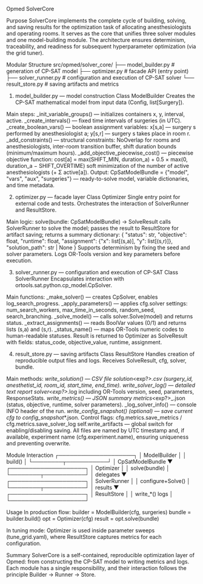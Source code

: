 ﻿Opmed SolverCore

Purpose
SolverCore implements the complete cycle of building, solving, and saving results for the optimization task of allocating anesthesiologists and operating rooms. It serves as the core that unifies three solver modules and one model-building module. The architecture ensures determinism, traceability, and readiness for subsequent hyperparameter optimization (via the grid tuner).

Modular Structure
src/opmed/solver_core/
├── model_builder.py     # generation of CP-SAT model
├── optimizer.py         # facade API (entry point)
├── solver_runner.py     # configuration and execution of CP-SAT solver
└── result_store.py      # saving artifacts and metrics

1. model_builder.py — model construction
Class ModelBuilder
Creates the CP-SAT mathematical model from input data (Config, list[Surgery]).

Main steps:
_init_variable_groups() — initializes containers x, y, interval, active.
_create_intervals() — fixed time intervals of surgeries (in UTC).
_create_boolean_vars() — boolean assignment variables:
x[s,a] — surgery s performed by anesthesiologist a;
y[s,r] — surgery s takes place in room r.
_add_constraints() — structural constraints:
NoOverlap for rooms and anesthesiologists,
inter-room transition buffer,
shift duration bounds (minimum/maximum hours).
_add_objective_piecewise_cost() — piecewise objective function:
cost[a] = max(SHIFT_MIN, duration_a) + 0.5 × max(0, duration_a − SHIFT_OVERTIME)
soft minimization of the number of active anesthesiologists (+ Σ active[a]).
Output:
CpSatModelBundle = {"model", "vars", "aux", "surgeries"} — ready-to-solve model, variable dictionaries, and time metadata.

2. optimizer.py — facade layer
Class Optimizer
Single entry point for external code and tests. Orchestrates the interaction of SolverRunner and ResultStore.

Main logic:
solve(bundle: CpSatModelBundle) -> SolveResult
calls SolverRunner to solve the model;
passes the result to ResultStore for artifact saving;
returns a summary dictionary:
{
    "status": str,
    "objective": float,
    "runtime": float,
    "assignment": {"x": list[(s,a)], "y": list[(s,r)]},
    "solution_path": str | None
}
Supports determinism by fixing the seed and solver parameters. Logs OR-Tools version and key parameters before execution.

3. solver_runner.py — configuration and execution of CP-SAT
Class SolverRunner
Encapsulates interaction with ortools.sat.python.cp_model.CpSolver.

Main functions:
_make_solver() — creates CpSolver, enables log_search_progress.
_apply_parameters() — applies cfg.solver settings:
num_search_workers, max_time_in_seconds, random_seed, search_branching.
_solve_model() — calls solver.Solve(model) and returns status.
_extract_assignments() — reads BoolVar values (0/1) and returns lists (s,a) and (s,r).
_status_name() — maps OR-Tools numeric codes to human-readable statuses.
Result is returned to Optimizer as SolveResult with fields: status_code, objective_value, runtime, assignment.

4. result_store.py — saving artifacts
Class ResultStore
Handles creation of reproducible output files and logs. Receives SolveResult, cfg, solver, bundle.

Main methods:
_write_solution() — CSV file solution_<exp?>_<timestamp>.csv (surgery_id, anesthetist_id, room_id, start_time, end_time).
_write_solver_log() — detailed text report solver_<exp?>_<timestamp>.log including OR-Tools version, seed, parameters, ResponseStats.
_write_metrics() — JSON summary metrics_<exp?>_<timestamp>.json (status, objective, runtime, solver parameters).
_log_solver_info() — console INFO header of the run.
_write_config_snapshot() (optional) — save current cfg to config_snapshot_*.json.
Control flags:
cfg.metrics.save_metrics / cfg.metrics.save_solver_log
self.write_artifacts — global switch for enabling/disabling saving.
All files are named by UTC timestamp and, if available, experiment name (cfg.experiment.name), ensuring uniqueness and preventing overwrite.

Module Interaction
        ┌────────────────────┐
        │  ModelBuilder      │
        │  build()           │
        └────────┬───────────┘
                 │ CpSatModelBundle
                 ▼
        ┌────────────────────┐
        │  Optimizer         │
        │  solve(bundle)     │
        └────────┬───────────┘
                 │ delegates
                 ▼
        ┌────────────────────┐
        │  SolverRunner      │
        │  configure+Solve() │
        └────────┬───────────┘
                 │ results
                 ▼
        ┌────────────────────┐
        │  ResultStore       │
        │  write_*() logs    │
        └────────────────────┘

Usage
In production flow:
    builder = ModelBuilder(cfg, surgeries)
    bundle = builder.build()
    opt = Optimizer(cfg)
    result = opt.solve(bundle)

In tuning mode:
Optimizer is used inside parameter sweeps (tune_grid.yaml), where ResultStore captures metrics for each configuration.

Summary
SolverCore is a self-contained, reproducible optimization layer of Opmed: from constructing the CP-SAT model to writing metrics and logs. Each module has a single responsibility, and their interaction follows the principle Builder → Runner → Store.
